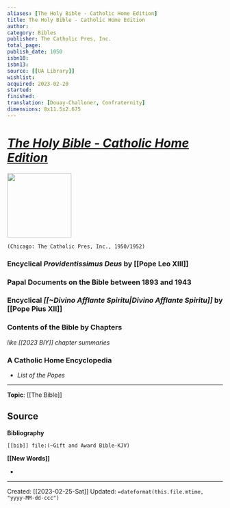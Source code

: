 ```yaml
---
aliases: [The Holy Bible - Catholic Home Edition]
title: The Holy Bible - Catholic Home Edition
author: 
category: Bibles
publisher: The Catholic Pres, Inc.
total_page: 
publish_date: 1050
isbn10: 
isbn13: 
source: [[UA Library]]
wishlist: 
acquired: 2023-02-20
started: 
finished: 
translation: [Douay-Challoner, Confraternity]
dimensions: 8x11.5x2.675
---
```

# *[The Holy Bible - Catholic Home Edition](https://www.amazon.com/Holy-Bible-inc-catholic-press/dp/B003KREPZQ)* 

<img src="https://m.media-amazon.com/images/I/51IWu2bttyL._SX373_BO1,204,203,200_.jpg" width=150>

`(Chicago: The Catholic Pres, Inc., 1950/1952)`

### Encyclical *Providentissimus Deus* by [[Pope Leo XIII]] 

### Papal Documents on the Bible between 1893 and 1943

### Encyclical *[[~Divino Afflante Spiritu|Divino Afflante Spiritu]]* by [[Pope Pius XII]] 

### Contents of the Bible by Chapters
*like [[2023 BIY]] chapter summaries*

### A Catholic Home Encyclopedia 
- *List of the Popes*


--- 
**Topic**: [[The Bible]]

**Source**
- 

**Bibliography**

```query
[[bib]] file:(~Gift and Award Bible-KJV)
```
 

**[[New Words]]**

- 

---
Created: [[2023-02-25-Sat]]
Updated: `=dateformat(this.file.mtime, "yyyy-MM-dd-ccc")`